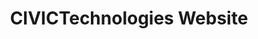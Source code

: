 ---
layout: project
title:  CIVICTechnologies Website
client: CIVICTechnologies
image: civictechnologies-website-thumbnail.jpg
tags:
- Case Study
- Web
---